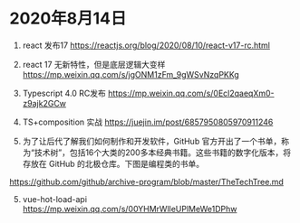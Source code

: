 # 2020年8月14日

1. react 发布17
<https://reactjs.org/blog/2020/08/10/react-v17-rc.html>

2. react 17 无新特性，但是底层逻辑大变样
<https://mp.weixin.qq.com/s/jgONM1zFm_9gWSvNzqPKKg>

3. Typescript 4.0 RC发布
<https://mp.weixin.qq.com/s/0Ecl2qaeqXm0-z9ajk2GCw>

3. TS+composition 实战
<https://juejin.im/post/6857950805970911246>

4. 为了让后代了解我们如何制作和开发软件，GitHub 官方开出了一个书单，称为“技术树”，包括16个大类的200多本经典书籍。这些书籍的数字化版本，将存放在 GitHub 的北极仓库。下图是编程类的书单。

<https://github.com/github/archive-program/blob/master/TheTechTree.md>

5. vue-hot-load-api
<https://mp.weixin.qq.com/s/00YHMrWlleUPlMeWe1DPhw>